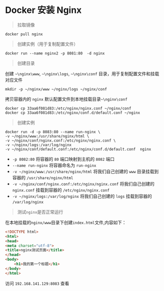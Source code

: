 # Docker 安装 Nginx

> 拉取镜像

```Shell
docker pull nginx
```

> 创建实例（用于复制配置文件）

```Shell
docker run --name nginx2 -p 8081:80  -d nginx
```

> 创建目录

创建 `~\nginx\www`, `~\nginx\logs`, `~\nginx\conf` 目录，用于复制配置文件和挂载对应文件

```Shell
mkdir -p ~/nginx/www ~/nginx/logs ~/nginx/conf
```

拷贝容器内的 `nginx` 默认配置文件到本地挂载目录`~\nginx\conf`

```Shell
docker cp 33aa6f081d83:/etc/nginx/nginx.conf ~/nginx/conf
docker cp 33aa6f081d83:/etc/nginx/conf.d/default.conf ~/nginx
```

> 创建实例


```Shell
docker run -d -p 8083:80 --name run-nginx \
-v ~/nginx/www:/usr/share/nginx/html \
-v ~/nginx/conf/nginx.conf:/etc/nginx/nginx.conf \
-v ~/nginx/logs:/var/log/nginx 
-v ~/nginx/conf/default.conf:/etc/nginx/conf.d/default.conf  nginx
```

- `-p 8082:80` 将容器的 `80` 端口映射到主机的 `8082` 端口
- `--name run-nginx` 将容器命名为 `run-nginx`
- `-v ~/nginx/www:/usr/share/nginx/html` 将我们自己创建的 `www` 目录挂载到容器的 `/usr/share/nginx/html`
- `-v ~/nginx/conf/nginx.conf:/etc/nginx/nginx.conf` 将我们自己创建的 `nginx.conf` 挂载到容器的 `/etc/nginx/nginx.conf`
- `-v ~/nginx/logs:/var/log/nginx` 将我们自己创建的 `logs` 挂载到容器的 `/var/log/nginx`
 
> 测试`nginx`是否正常运行

在本地挂载的`nginx/www`目录下创建`index.html`文件,内容如下：

```html
<!DOCTYPE html>
<html>
<head>
<meta charset="utf-8">
<title>nginx测试页面</title>
</head>
<body>
    <h1>我的第一个标题</h1>
</body>
</html>
```

访问 `192.168.141.129:8083` 查看
